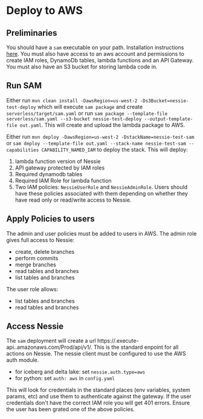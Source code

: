# Deploy to AWS

## Preliminaries

You should have a `sam` executable on your path. Installation instructions
[here](https://docs.aws.amazon.com/serverless-application-model/latest/developerguide/serverless-sam-cli-install.html).
You must also have access to an aws account and permissions to create IAM roles, DynamoDb tables, lambda functions and
an API Gateway. You must also have an S3 bucket for storing lambda code in.

## Run SAM

Either run `mvn clean install -DawsRegion=us-west-2 -Ds3Bucket=nessie-test-deploy`
which will execute `sam package` and create `serverless/target/sam.yaml` or run
`sam package --template-file serverless/sam.yaml --s3-bucket nessie-test-deploy --output-template-file out.yaml`.
This will create and upload the lambda package to AWS.

Either run `mvn deploy -DawsRegion=us-west-2 -DstackName=nessie-test-sam` or
`sam deploy --template-file out.yaml --stack-name nessie-test-sam --capabilities CAPABILITY_NAMED_IAM`
to deploy the stack. This will deploy:
1. lambda function version of Nessie
2. API gateway protected by IAM roles
3. Required dynamodb tables
4. Required IAM Role for lambda function
5. Two IAM policies: `NessieUserRole` and `NessieAdminRole`. Users should have these policies associated
with them depending on whether they have read only or read/write access to Nessie.

## Apply Policies to users

The admin and user policies must be added to users in AWS. The admin role gives full access to Nessie:
* create, delete branches
* perform commits
* merge branches
* read tables and branches
* list tables and branches

The user role allows:
* list tables and branches
* read tables and branches

## Access Nessie

The `sam` deployment will create a url https://<gatewayid>.execute-api.<region>.amazonaws.com/Prod/api/v1/.
This is the standard enpoint for all actions on Nessie. The nessie client must be configured to use the AWS auth module.

* for iceberg and delta lake: set `nessie.auth.type=aws`
* for python: set `auth: aws` in `config.yaml`

This will look for credentials in the standard places (env variables, system params, etc) and use them
to authenticate against the gateway. If the user credentials don't have the correct IAM role you will get
401 errors. Ensure the user has been grated one of the above policies.
